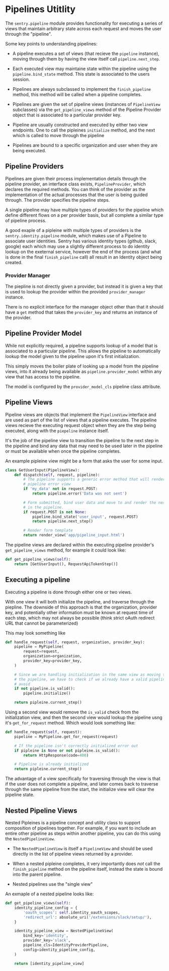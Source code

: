 # Pipelines Utitlity

The `sentry.pipeline` module provides functionality for executing a series of
views that maintain arbitrary state across each request and moves the user
through the "pipeline".

Some key points to understanding pipelines:

 * A pipeline executes a set of views (that recieve the `pipeline` instance),
   moving through them by having the view itself call `pipeline.next_step`.

 * Each executed view may maintaine state within the pipeline using the
   `pipeline.bind_state` method. This state is associated to the users
   session.

 * Pipelines are always subclassed to implement the `finish_pipeline` method,
   this method will be called when a pipeline completes.

 * Pipelines are given the set of pipeline views (instances of `PipelineView`
   subclasses) via the `get_pipeline_views` method of the Pipeline Provider
   object that is associated to a particular provider key.

 * Pipeline are usually constructed and executed by either two view endpoints.
   One to call the pipleines `initialize` method, and the next which is
   called to move through the pipeline

 * Pipelines are bound to a specific organization and user when they are being
   executed.

## Pipeline Providers

Pipelines are given their process implementation details through the pipeline
provider, an interface class exists, `PipelineProvider`, which declares the
required methods. You can think of the provider as the implementation of the
actual processes that the user is being guided through. The provider specifies
the pipeline steps.

A single pipeline may have multiple types of providers for the pipeline which
define different flows on a per provider basis, but all complete a similar type
of pipeline process.

A good exaple of a pipleine with multiple types of providers is the
`sentry.identity.pipeline` module, which makes use of a Pipeline to associate
user identities. Sentry has various identity types (github, slack, google) each
which may use a slightly different process to do identity lookup on the
exeternal service, however the end of the process (and what is done in the
final `finish_pipeline` call) all result in an Identity object being created.

### Provider Manager

The piepline is not directly given a provider, but instead it is given a key
that is used to lookup the provider within the provided `provider_manager`
instance.

There is no explicit interface for the manager object other than that it should
have a `get` method that takes the `provider_key` and returns an instance of
the provider.

## Pipeline Provider Model

While not explicitly required, a pipeline supports lookup of a model that is
associated to a particular pipeline. This allows the pipeline to automatically
lookup the model given to the pipeline upon it's first initialization.

This simply moves the boiler plate of looking up a model from the pipeline
views, into it already being available as `pipeline.provider_model` within any
view that has access to the pipeline.

The model is configured by the `provider_model_cls` pipeline class attribute.

## Pipeline Views

Pipeline views are objects that implement the `PipelineView` interface and are
used as part of the list of views that a pipeline executes. The pipeline views
recieve the executing request object when they are the step being executed,
along with the `piepeline` instance itself.

It's the job of the pipeline view to transition the pipeline to the next step
in the pipeline and bind any data that may need to be used later in the
pipeline or must be available when once the pipeline completes.

An example pipleine view might be a form that asks the user for some input.

```python
class GetUserInput(PipelineView):
    def dispatch(self, request, pipeline):
        # The pipeline supports a generic error method that will render a
        # pipeline error view
        if 'my_data' not in request.POST:
            return pipeline.error('Data was not sent')

        # Form submitted, bind user data and move to and render the next step
        # in the pipeline.
        if request.POST is not None:
            pipeline.bind_state('user_input', request.POST)
            return pipeline.next_step()

        # Render form template
        return render_view('app/pipeline_input.html')
```

The pipeline views are declared within the executing pipeline provider's
`get_pipeline_views` method, for example it could look like:

```python
def get_pipeline_views(self):
    return [GetUserInput(), RequestApiTokenStep()]
```

Executing a pipeline
--------------------

Executing a pipeline is done through either one or two views.

With one view it will both initialize the pipeline, and traverse through the
piepline. The downside of this approach is that the organization, provider key,
and potentially other information must be known at request time of each step,
which may not always be possible (think strict oAuth redirect URL that cannot
be parameterized)

This may look something like

```python
def handle_request(self, request, organization, provider_key):
    pipeline = MyPipeline(
        request=request,
        organization=organization,
        provider_key=provider_key,
    )

    # Since we are handling initialization in the same view as moving through
    # the pipeline, we have to check if we already have a valid pipeline, to
    # avoid
    if not pipeline.is_valid():
        pipeline.initialize()

    return pipleine.current_step()
```

Using a second view would remove the `is_valid` check from the initialization
view, and then the second view would lookup the pipeline usng it's
`get_for_request` method. Which would look something like:

```python
def handle_request(self, request):
    pipeline = MyPipeline.get_for_request(request)

    # If the pipeline isn't correctly initialized error out
    if pipleine is None or not pipleine.is_valid():
        return HttpResponse(code=400)

    # Pipeline is already initialized
    return pipleine.current_step()
```

The advantage of a view specifically for traversing through the view is that if
the user does not complete a pipeline, and later comes back to traverse through
the same pipeline from the start, the initialize view will clear the pipeline
state.

## Nested Pipeline Views

Nested Pipleines is a pipeline concept and utility class to support composition
of pipelines together. For example, if you want to include an entire other
pipeline as steps within another pipeline, you can do this using the
`NestedPipelineView`.

 * The `NestedPipelineView` is itself a `PipelineView` and should be used
   directly in the list of pipeline views returned by a provider.

 * When a nested pipleine completes, it very importantly does *not* call the
   `finish_pipeline` method on the pipeline itself, instead the state is
   bound into the parent pipeline.

 * Nested pipelines use the "single view"

An exmaple of a nested pipeline looks like:

```python
def get_pipeline_views(self):
    identity_pipeline_config = {
        'oauth_scopes': self.identity_oauth_scopes,
        'redirect_url': absolute_uri('/extensions/slack/setup/'),
    }

    identity_pipeline_view = NestedPipelineView(
        bind_key='identity',
        provider_key='slack',
        pipeline_cls=IdentityProviderPipeline,
        config=identity_pipeline_config,
    )

    return [identity_pipeline_view]
```
